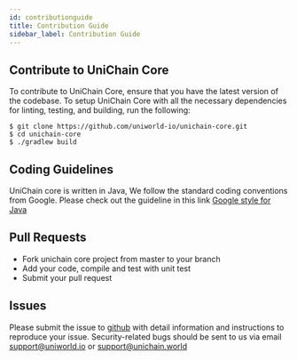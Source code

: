 ```yaml
---
id: contributionguide
title: Contribution Guide
sidebar_label: Contribution Guide
---
```


## Contribute to UniChain Core

To contribute to UniChain Core, ensure that you have the latest version of the codebase. To setup UniChain Core with all the necessary dependencies for linting, testing, and building, run the following:

```
$ git clone https://github.com/uniworld-io/unichain-core.git
$ cd unichain-core
$ ./gradlew build 
```

## Coding Guidelines

UniChain core is written in Java, We follow the standard coding conventions from Google. Please check out the guideline in this link [Google style for Java](https://google.github.io/styleguide/javaguide.html)


## Pull Requests
- Fork unichain core project from master to your branch
- Add your code, compile and test with unit test
- Submit your pull request

## Issues
Please submit the issue to [github](https://github.com/uniworld-io/unichain-core/issues) with detail information and instructions to reproduce your issue. Security-related bugs should be sent to us via email support@uniworld.io or support@unichain.world
